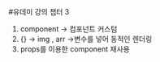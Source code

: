 #유데미 강의 챕터 3

1. component -> 컴포넌트 커스텀
2. {} -> img , arr ->변수를 넣어 동적인 렌더링
3. props를 이용한 component 재사용
